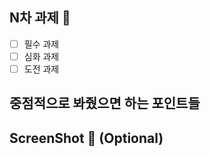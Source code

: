 ## N차 과제 📝 
- [ ] 필수 과제
- [ ] 심화 과제
- [ ] 도전 과제

## 중점적으로 봐줬으면 하는 포인트들

## ScreenShot 📸 (Optional)

